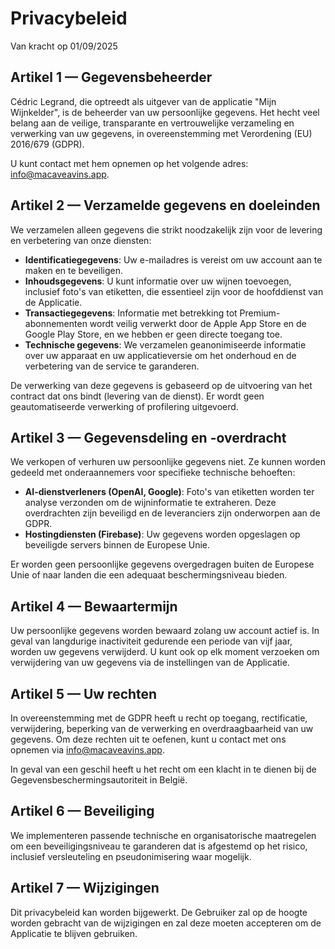 # Privacybeleid

Van kracht op 01/09/2025

## Artikel 1 — Gegevensbeheerder
Cédric Legrand, die optreedt als uitgever van de applicatie "Mijn Wijnkelder", is de beheerder van uw persoonlijke gegevens. Het hecht veel belang aan de veilige, transparante en vertrouwelijke verzameling en verwerking van uw gegevens, in overeenstemming met Verordening (EU) 2016/679 (GDPR).

U kunt contact met hem opnemen op het volgende adres: info@macaveavins.app.

## Artikel 2 — Verzamelde gegevens en doeleinden
We verzamelen alleen gegevens die strikt noodzakelijk zijn voor de levering en verbetering van onze diensten:
- **Identificatiegegevens**: Uw e-mailadres is vereist om uw account aan te maken en te beveiligen.
- **Inhoudsgegevens**: U kunt informatie over uw wijnen toevoegen, inclusief foto's van etiketten, die essentieel zijn voor de hoofddienst van de Applicatie.
- **Transactiegegevens**: Informatie met betrekking tot Premium-abonnementen wordt veilig verwerkt door de Apple App Store en de Google Play Store, en we hebben er geen directe toegang toe.
- **Technische gegevens**: We verzamelen geanonimiseerde informatie over uw apparaat en uw applicatieversie om het onderhoud en de verbetering van de service te garanderen.

De verwerking van deze gegevens is gebaseerd op de uitvoering van het contract dat ons bindt (levering van de dienst). Er wordt geen geautomatiseerde verwerking of profilering uitgevoerd.

## Artikel 3 — Gegevensdeling en -overdracht
We verkopen of verhuren uw persoonlijke gegevens niet. Ze kunnen worden gedeeld met onderaannemers voor specifieke technische behoeften:
- **AI-dienstverleners (OpenAI, Google)**: Foto's van etiketten worden ter analyse verzonden om de wijninformatie te extraheren. Deze overdrachten zijn beveiligd en de leveranciers zijn onderworpen aan de GDPR.
- **Hostingdiensten (Firebase)**: Uw gegevens worden opgeslagen op beveiligde servers binnen de Europese Unie.

Er worden geen persoonlijke gegevens overgedragen buiten de Europese Unie of naar landen die een adequaat beschermingsniveau bieden.

## Artikel 4 — Bewaartermijn
Uw persoonlijke gegevens worden bewaard zolang uw account actief is. In geval van langdurige inactiviteit gedurende een periode van vijf jaar, worden uw gegevens verwijderd. U kunt ook op elk moment verzoeken om verwijdering van uw gegevens via de instellingen van de Applicatie.

## Artikel 5 — Uw rechten
In overeenstemming met de GDPR heeft u recht op toegang, rectificatie, verwijdering, beperking van de verwerking en overdraagbaarheid van uw gegevens. Om deze rechten uit te oefenen, kunt u contact met ons opnemen via info@macaveavins.app.

In geval van een geschil heeft u het recht om een klacht in te dienen bij de Gegevensbeschermingsautoriteit in België.

## Artikel 6 — Beveiliging
We implementeren passende technische en organisatorische maatregelen om een beveiligingsniveau te garanderen dat is afgestemd op het risico, inclusief versleuteling en pseudonimisering waar mogelijk.

## Artikel 7 — Wijzigingen
Dit privacybeleid kan worden bijgewerkt. De Gebruiker zal op de hoogte worden gebracht van de wijzigingen en zal deze moeten accepteren om de Applicatie te blijven gebruiken.
